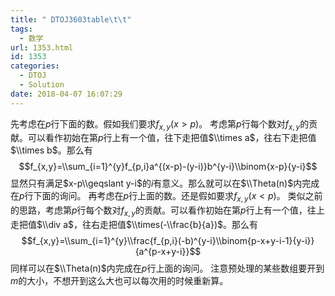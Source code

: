 ```yaml
---
title: " DTOJ3603table\t\t"
tags:
  - 数学
url: 1353.html
id: 1353
categories:
  - DTOJ
  - Solution
date: 2018-04-07 16:07:29
---
```


先考虑在$p$行下面的数。假如我们要求$f_{x,y}(x>p)$。 考虑第$p$行每个数对$f_{x,y}$的贡献。可以看作初始在第$p$行上有一个值，往下走把值$\\times a$，往右下走把值$\\times b$。那么有 $$f_{x,y}=\\sum_{i=1}^{y}f_{p,i}a^{(x-p)-(y-i)}b^{y-i}\\binom{x-p}{y-i}$$ 显然只有满足$x-p\\geqslant y-i$的$i$有意义。那么就可以在$\\Theta(n)$内完成在$p$行下面的询问。 再考虑在$p$行上面的数。还是假如要求$f_{x,y}(x<p)$。 类似之前的思路，考虑第$p$行每个数对$f_{x,y}$的贡献。可以看作初始在第$p$行上有一个值，往上走把值$\\div a$，往右走把值$\\times(-\\frac{b}{a})$。那么有 $$f_{x,y}=\\sum_{i=1}^{y}\\frac{f_{p,i}(-b)^{y-i}\\binom{p-x+y-i-1}{y-i}}{a^{p-x+y-i}}$$ 同样可以在$\\Theta(n)$内完成在$p$行上面的询问。 注意预处理的某些数组要开到$m$的大小，不想开到这么大也可以每次用的时候重新算。